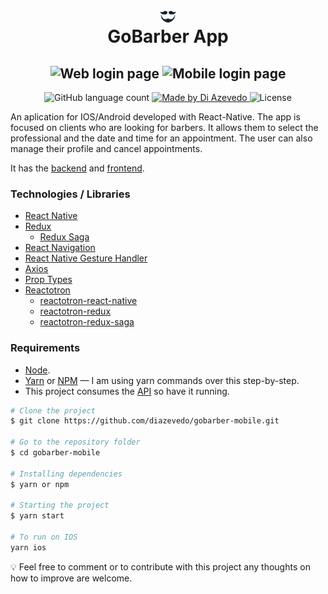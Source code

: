 <h1 align="center">
  <img alt="Gobarber logo" src=".github/logo.svg" width="5%" align="center"/> </br>
    GoBarber App
</h1>

<h2 align="center">
  <img alt="Web login page" src=".github/gobarberLogin.gif" width="35%" />
  <img alt="Mobile login page" src=".github/gobarberNavigation.gif" width="35%" />
</h2>


<p align="center">
  <img alt="GitHub language count" src="https://img.shields.io/github/languages/count/diazevedo/gobarber-mobile">

  <a href="https://www.linkedin.com/in/diazevedo" target="_blank" >
    <img alt="Made by Di Azevedo" src="https://img.shields.io/badge/made%20by-DiAzevedo-%2325b0e6">
  </a>

  <img alt="License" src="https://img.shields.io/badge/license-MIT-%2304D361">
</p>


An aplication for IOS/Android developed with React-Native. The app is focused on clients who are looking for barbers. It allows them to select the professional and the date and time for an appointment. The user can also manage their profile and cancel appointments.

It has the [backend](https://github.com/diazevedo/gobarber) and [frontend](https://github.com/diazevedo/gobarber-web).

### Technologies / Libraries

- [React Native](http://facebook.github.io/react-native/)
- [Redux](https://redux.js.org/)
  - [Redux Saga](https://redux-saga.js.org/)
- [React Navigation](https://reactnavigation.org/)
- [React Native Gesture Handler](https://kmagiera.github.io/react-native-gesture-handler/)
- [Axios](https://github.com/axios/axios)
- [Prop Types](https://github.com/facebook/prop-types)
- [Reactotron](https://github.com/infinitered/reactotron)
  - [reactotron-react-native](https://github.com/infinitered/reactotron/blob/master/docs/quick-start-react-native.md)
  - [reactotron-redux](https://github.com/infinitered/reactotron/blob/master/docs/plugin-redux.md)
  - [reactotron-redux-saga](https://github.com/infinitered/reactotron/blob/master/docs/plugin-redux-saga.md)

### Requirements

- [Node](https://nodejs.org/en/).
- [Yarn](https://yarnpkg.com/) or [NPM](https://www.npmjs.com/) — I am using yarn commands over this step-by-step.
- This project consumes the [API](https://github.com/diazevedo/gobarber) so have it running.

```bash
# Clone the project
$ git clone https://github.com/diazevedo/gobarber-mobile.git

# Go to the repository folder
$ cd gobarber-mobile

# Installing dependencies
$ yarn or npm

# Starting the project
$ yarn start

# To run on IOS
yarn ios
```

:bulb: Feel free to comment or to contribute with this project any thoughts on how to improve are welcome.
